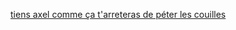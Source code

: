 <a href="https://codefirst.iut.uca.fr/containers/todo-chill-vincentastolfi/">tiens axel comme ça t'arreteras de péter les couilles</a>